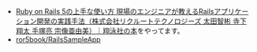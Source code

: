 * [Ruby on Rails 5の上手な使い方 現場のエンジニアが教えるRailsアプリケーション開発の実践手法（株式会社リクルートテクノロジーズ 太田智彬 寺下翔太 手塚亮 宗像亜由美）｜翔泳社の本](http://www.shoeisha.co.jp/book/detail/9784798153094)をやってます。
* [ror5book/RailsSampleApp](https://github.com/ror5book/RailsSampleApp)
